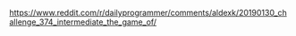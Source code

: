 https://www.reddit.com/r/dailyprogrammer/comments/aldexk/20190130_challenge_374_intermediate_the_game_of/
